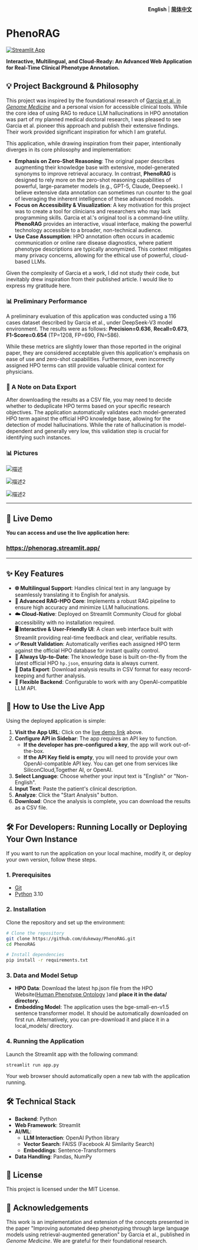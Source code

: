 

<div align="right">

**English** | [**简体中文**](README.zh-CN.md)

</div>

# PhenoRAG 

[![Streamlit App](https://static.streamlit.io/badges/streamlit_badge_black_white.svg)](https://phenorag.streamlit.app/)

**Interactive, Multilingual, and Cloud-Ready: An Advanced Web Application for Real-Time Clinical Phenotype Annotation.**



## 💡 Project Background & Philosophy

This project was inspired by the foundational research of [Garcia et al. in *Genome Medicine*](https://doi.org/10.1186/s13073-025-01521-w) and a personal vision for accessible clinical tools. While the core idea of using RAG to reduce LLM hallucinations in HPO annotation was part of my planned medical doctoral research, I was pleased to see Garcia et al. pioneer this approach and publish their extensive findings. Their work provided significant inspiration for which I am grateful.

This application, while drawing inspiration from their paper, intentionally diverges in its core philosophy and implementation:

-   **Emphasis on Zero-Shot Reasoning**: The original paper describes augmenting their knowledge base with extensive, model-generated synonyms to improve retrieval accuracy. In contrast, **PhenoRAG** is designed to rely more on the zero-shot reasoning capabilities of powerful, large-parameter models (e.g., GPT-5, Claude, Deepseek). I believe extensive data annotation can sometimes run counter to the goal of leveraging the inherent intelligence of these advanced models.
-   **Focus on Accessibility & Visualization**: A key motivation for this project was to create a tool for clinicians and researchers who may lack programming skills. Garcia et al.'s original tool is a command-line utility. **PhenoRAG** provides an interactive, visual interface, making the powerful technology accessible to a broader, non-technical audience.
-   **Use Case Assumption**: HPO annotation often occurs in academic communication or online rare disease diagnostics, where patient phenotype descriptions are typically anonymized. This context mitigates many privacy concerns, allowing for the ethical use of powerful, cloud-based LLMs.

Given the complexity of Garcia et a work, I did not study their code, but inevitably drew inspiration from their published article. I would like to express my gratitude here.

### 📊 Preliminary Performance

A preliminary evaluation of this application was conducted using a 116 cases dataset described by Garcia et al., under DeepSeek-V3 model environment. The results were as follows: **Precision=0.636**, **Recall=0.673**, **F1-Score=0.654** (TP=1208, FP=690, FN=586).

While these metrics are slightly lower than those reported in the original paper, they are considered acceptable given this application's emphasis on ease of use and zero-shot capabilities. Furthermore, even incorrectly assigned HPO terms can still provide valuable clinical context for physicians.

### 📝 A Note on Data Export

After downloading the results as a CSV file, you may need to decide whether to deduplicate HPO terms based on your specific research objectives. The application automatically validates each model-generated HPO term against the official HPO knowledge base, allowing for the detection of model hallucinations. While the rate of hallucination is model-dependent and generally very low, this validation step is crucial for identifying such instances.



### 📊 Pictures



![描述](./images/screenshot001.png)

![描述2](./images/screenshot002.png)

![描述2](./images/screenshot003.png)

---

## 🚀 Live Demo

**You can access and use the live application here:**

### https://phenorag.streamlit.app/

---

## ✨ Key Features

- **🌐 Multilingual Support**: Handles clinical text in any language by seamlessly translating it to English for analysis.
- **🧠 Advanced RAG-HPO Core**: Implements a robust RAG pipeline to ensure high accuracy and minimize LLM hallucinations.
- **☁️ Cloud-Native**: Deployed on Streamlit Community Cloud for global accessibility with no installation required.
- **🖥️ Interactive & User-Friendly UI**: A clean web interface built with Streamlit providing real-time feedback and clear, verifiable results.
- **✅ Result Validation**: Automatically verifies each assigned HPO term against the official HPO database for instant quality control.
- **🔄 Always Up-to-Date**: The knowledge base is built on-the-fly from the latest official HPO `hp.json`, ensuring data is always current.
- **💾 Data Export**: Download analysis results in CSV format for easy record-keeping and further analysis.
- **🔧 Flexible Backend**: Configurable to work with any OpenAI-compatible LLM API.

## 📖 How to Use the Live App

Using the deployed application is simple:

1.  **Visit the App URL**: Click on the [live demo link](https://phenorag.streamlit.app/) above.
2.  **Configure API in Sidebar**: The app requires an API key to function. 
    -   **If the developer has pre-configured a key**, the app will work out-of-the-box.
    -   **If the API Key field is empty**, you will need to provide your own OpenAI-compatible API key. You can get one from services like SiliconCloud,Together AI, or OpenAI.
3.  **Select Language**: Choose whether your input text is "English" or "Non-English".
4.  **Input Text**: Paste the patient's clinical description.
5.  **Analyze**: Click the "Start Analysis" button.
6.  **Download**: Once the analysis is complete, you can download the results as a CSV file.

## 🛠️ For Developers: Running Locally or Deploying Your Own Instance

If you want to run the application on your local machine, modify it, or deploy your own version, follow these steps.

### 1. Prerequisites

-   [Git](https://git-scm.com/)
-   [Python](https://www.python.org/downloads/) 3.10

### 2. Installation

Clone the repository and set up the environment:

```bash
# Clone the repository
git clone https://github.com/dukeway/PhenoRAG.git
cd PhenoRAG

# Install dependencies
pip install -r requirements.txt
```

### 3. Data and Model Setup

- **HPO Data**: Download the latest hp.json file from the HPO Website([Human Phenotype Ontology](https://hpo.jax.org/data/ontology) )and **place it in the data/ directory.**
- **Embedding Model**: The application uses the bge-small-en-v1.5 sentence transformer model. It should be automatically downloaded on first run. Alternatively, you can pre-download it and place it in a local_models/ directory.

### 4. Running the Application

Launch the Streamlit app with the following command:

```
streamlit run app.py
```

Your web browser should automatically open a new tab with the application running.

## 🛠️ Technical Stack

- **Backend**: Python
- **Web Framework**: Streamlit
- **AI/ML**:
    - **LLM Interaction**: OpenAI Python library
    - **Vector Search**: FAISS (Facebook AI Similarity Search)
    - **Embeddings**: Sentence-Transformers
- **Data Handling**: Pandas, NumPy

## 📜 License

This project is licensed under the MIT License.

## 🙏 Acknowledgements

This work is an implementation and extension of the concepts presented in the paper "Improving automated deep phenotyping through large language models using retrieval-augmented generation" by Garcia et al., published in *Genome Medicine*. We are grateful for their foundational research.